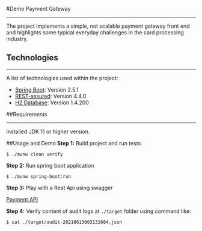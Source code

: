 #Demo Payment Gateway
***
The project implements a simple, not scalable payment gateway front end and highlights some typical everyday challenges in the card
processing industry.

## Technologies
***
A list of technologies used within the project:
* [Spring Boot](https://spring.io/projects/spring-boot): Version 2.5.1 
* [REST-assured](https://rest-assured.io/): Version 4.4.0 
* [H2 Database](https://www.h2database.com/): Version 1.4.200

##Requirements
***
Installed JDK 11 or higher version.

##Usage and Demo
**Step 1:** Build project and run tests

`$ ./mvnw clean verify`

**Step 2:** Run spring boot application

`$ ./mvnw spring-boot:run`

**Step 3:** Play with a Rest Api using swagger

[Payment API](http://localhost:8080/webjars/swagger-ui/index.html?configUrl=/v3/api-docs/swagger-config#/)

**Step 4:** Verify content of audit logs at `./target` folder using command like:

`$ cat ./target/audit-20210613003132604.json` 
